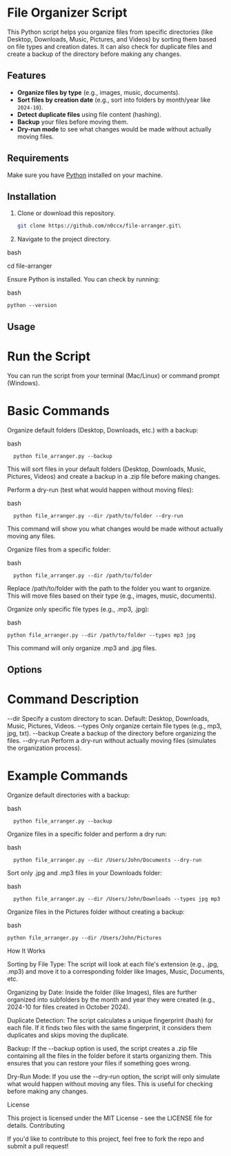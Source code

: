 # File Organizer Script

This Python script helps you organize files from specific directories (like Desktop, Downloads, Music, Pictures, and Videos) by sorting them based on file types and creation dates. It can also check for duplicate files and create a backup of the directory before making any changes.

## Features

- **Organize files by type** (e.g., images, music, documents).
- **Sort files by creation date** (e.g., sort into folders by month/year like `2024-10`).
- **Detect duplicate files** using file content (hashing).
- **Backup** your files before moving them.
- **Dry-run mode** to see what changes would be made without actually moving files.

## Requirements

Make sure you have [Python](https://www.python.org/downloads/) installed on your machine.

## Installation

1. Clone or download this repository.
   ```bash
   git clone https://github.com/n0ccx/file-arranger.git\
2. Navigate to the project directory.

bash

cd file-arranger

Ensure Python is installed. You can check by running:

bash

    python --version

## Usage
# Run the Script

You can run the script from your terminal (Mac/Linux) or command prompt (Windows).
# Basic Commands

   Organize default folders (Desktop, Downloads, etc.) with a backup:

   bash

      python file_arranger.py --backup

This will sort files in your default folders (Desktop, Downloads, Music, Pictures, Videos) and create a backup in a .zip file before making changes.

Perform a dry-run (test what would happen without moving files):

bash

      python file_arranger.py --dir /path/to/folder --dry-run

This command will show you what changes would be made without actually moving any files.

Organize files from a specific folder:

bash

      python file_arranger.py --dir /path/to/folder

Replace /path/to/folder with the path to the folder you want to organize. This will move files based on their type (e.g., images, music, documents).

Organize only specific file types (e.g., .mp3, .jpg):

bash

    python file_arranger.py --dir /path/to/folder --types mp3 jpg

   This command will only organize .mp3 and .jpg files.

## Options
# Command	Description
--dir	Specify a custom directory to scan. Default: Desktop, Downloads, Music, Pictures, Videos.
--types	Only organize certain file types (e.g., mp3, jpg, txt).
--backup	Create a backup of the directory before organizing the files.
--dry-run	Perform a dry-run without actually moving files (simulates the organization process).
# Example Commands

   Organize default directories with a backup:

   bash

      python file_arranger.py --backup

Organize files in a specific folder and perform a dry run:

bash

      python file_arranger.py --dir /Users/John/Documents --dry-run

Sort only .jpg and .mp3 files in your Downloads folder:

bash

      python file_arranger.py --dir /Users/John/Downloads --types jpg mp3

Organize files in the Pictures folder without creating a backup:

bash

    python file_arranger.py --dir /Users/John/Pictures

How It Works

   Sorting by File Type: The script will look at each file's extension (e.g., .jpg, .mp3) and move it to a corresponding folder like Images, Music, Documents, etc.

   Organizing by Date: Inside the folder (like Images), files are further organized into subfolders by the month and year they were created (e.g., 2024-10 for files created in October 2024).

   Duplicate Detection: The script calculates a unique fingerprint (hash) for each file. If it finds two files with the same fingerprint, it considers them duplicates and skips moving the duplicate.

   Backup: If the --backup option is used, the script creates a .zip file containing all the files in the folder before it starts organizing them. This ensures that you can restore your files if something goes wrong.

   Dry-Run Mode: If you use the --dry-run option, the script will only simulate what would happen without moving any files. This is useful for checking before making any changes.

License

This project is licensed under the MIT License - see the LICENSE file for details.
Contributing

If you'd like to contribute to this project, feel free to fork the repo and submit a pull request!


